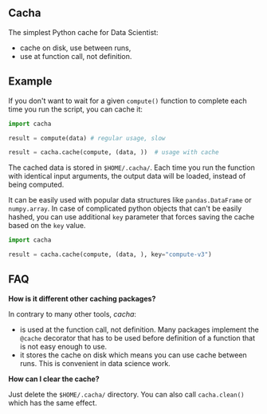 ## Cacha

The simplest Python cache for Data Scientist:

- cache on disk, use between runs,
- use at function call, not definition.

## Example

If you don't want to wait for a given `compute()` function to complete
each time you run the script, you can cache it:

```python
import cacha

result = compute(data) # regular usage, slow

result = cacha.cache(compute, (data, ))  # usage with cache

```

The cached data is stored in `$HOME/.cacha/`. Each time you run the
function with identical input arguments, the output data will be loaded,
instead of being computed.

It can be easily used with popular data structures like `pandas.DataFrame` or
`numpy.array`. In case of complicated python objects that can't be easily
hashed, you can use additional `key` parameter that forces saving the cache
based on the `key` value.

```python
import cacha

result = cacha.cache(compute, (data, ), key="compute-v3")

```

## FAQ

**How is it different other caching packages?**

In contrary to many other tools, _cacha_:

- is used at the function call, not definition. Many packages implement
  the `@cache` decorator that has to be used before definition of
  a function that is not easy enough to use.
- it stores the cache on disk which means you can use cache between runs.
  This is convenient in data science work.

**How can I clear the cache?**

Just delete the `$HOME/.cacha/` directory. You can also call `cacha.clean()`
which has the same effect.
